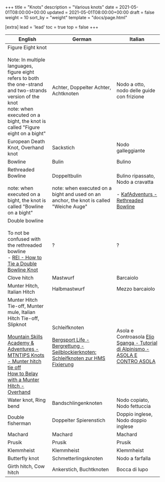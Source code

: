 +++
title = "Knots"
description = "Various knots"
date = 2021-05-01T08:00:00+00:00
updated = 2021-05-01T08:00:00+00:00
draft = false
weight = 10
sort_by = "weight"
template = "docs/page.html"

[extra]
lead = 'lead'
toc = true
top = false
+++

| English                                                                                                                                                                                                                                                                                           | German                                                                                                                                                       | Italian                                                                                                                               |
|---------------------------------------------------------------------------------------------------------------------------------------------------------------------------------------------------------------------------------------------------------------------------------------------------|--------------------------------------------------------------------------------------------------------------------------------------------------------------|---------------------------------------------------------------------------------------------------------------------------------------|
| Figure Eight knot <br/> <br/> Note: In multiple languages, figure eight refers to both the one-strand and two-strands version of the knot <br/> note: when executed on a bight, the knot is called "Figure eight on a bight"                                                                      | Achter, Doppelter Achter, Achtknoten                                                                                                                         | Nodo a otto, nodo delle guide con frizione                                                                                            |
| European Death Knot, Overhand knot                                                                                                                                                                                                                                                                | Sackstich                                                                                                                                                    | Nodo galleggiante                                                                                                                     |
| Bowline                                                                                                                                                                                                                                                                                           | Bulin                                                                                                                                                        | Bulino                                                                                                                                |
| Rethreaded Bowline <br/> <br/> note: when executed on a bight, the knot is called "Bowline on a bight"                                                                                                                                                                                            | Doppeltbulin <br/><br/> note: when executed on a bight and used on an anchor, the knot is called "Weiche Auge"                                               | Bulino ripassato, Nodo a cravatta <br/> <br/> - [KafAdventurs - Rethreaded Bowline](https://www.youtube.com/watch?v=kejD2DxAyH4&t=1s) |
| Double bowline <br/> <br/> To not be confused with the rethreaded bowline <br/>  - [REI - How to Tie a Double Bowline Knot](https://www.youtube.com/watch?v=2z4nYVAZlx4)                                                                                                                          | ?                                                                                                                                                            | ?                                                                                                                                     |
| Clove hitch                                                                                                                                                                                                                                                                                       | Mastwurf                                                                                                                                                     | Barcaiolo                                                                                                                             |
| Munter Hitch, Italian Hitch                                                                                                                                                                                                                                                                       | Halbmastwurf                                                                                                                                                 | Mezzo barcaiolo                                                                                                                       |
| Munter Hitch Tie-off, Munter mule, Italian Hitch Tie-off, Slipknot <br/> <br/> [Mountain Skills Academy & Adventures - MTNTIPS Knots - Munter hitch tie off](https://www.youtube.com/watch?v=Jo0Ys3mdEqk) <br/>  [How to Belay with a Munter Hitch - Overhand](https://youtu.be/FMtt0K4P5D8?t=72) | Schleifknoten  <br/> <br/> [Bergsport Life - Bergrettung - Seilblockierknoten: Schleifknoten zur HMS Fixierung](https://www.youtube.com/watch?v=Cy_TzzXxXdo) | Asola e Controasola  [Elio Sganga - Tutorial di Alpinismo - ASOLA E CONTRO ASOLA](https://www.youtube.com/watch?v=KDs77xTAw1A)        |
| Water knot, Ring bend                                                                                                                                                                                                                                                                             | Bandschlingenknoten                                                                                                                                          | Nodo copiato, Nodo fettuccia                                                                                                          |
| Double fisherman                                                                                                                                                                                                                                                                                  | Doppelter Spierenstich                                                                                                                                       | Doppio inglese, Nodo doppio inglese                                                                                                   |
| Machard                                                                                                                                                                                                                                                                                           | Machard                                                                                                                                                      | Machard                                                                                                                               |
| Prusik                                                                                                                                                                                                                                                                                            | Prusik                                                                                                                                                       | Prusik                                                                                                                                |
| Klemmheist                                                                                                                                                                                                                                                                                        | Klemmheist                                                                                                                                                   | Klemmheist                                                                                                                            |
| Butterfly knot                                                                                                                                                                                                                                                                                    | Schmetterlingsknoten                                                                                                                                         | Nodo a farfalla                                                                                                                       |
| Girth hitch, Cow hitch                                                                                                                                                                                                                                                                            | Ankerstich, Buchtknoten                                                                                                                                      | Bocca di lupo                                                                                                                         |

